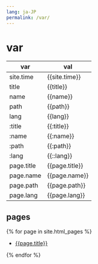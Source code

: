 ```yaml
---
lang: ja-JP
permalink: /var/
---
```


# var

var|val
---|---
site.time|{{site.time}}
title|{{title}}
name|{{name}}
path|{{path}}
lang|{{lang}}
:title|{{:title}}
:name|{{:name}}
:path|{{:path}}
:lang|{{::lang}}
page.title|{{page.title}}
page.name|{{page.name}}
page.path|{{page.path}}
page.lang|{{page.lang}}

## pages

{% for page in site.html_pages %}

- [{{page.title}}]({{page.url}})

{% endfor %}
